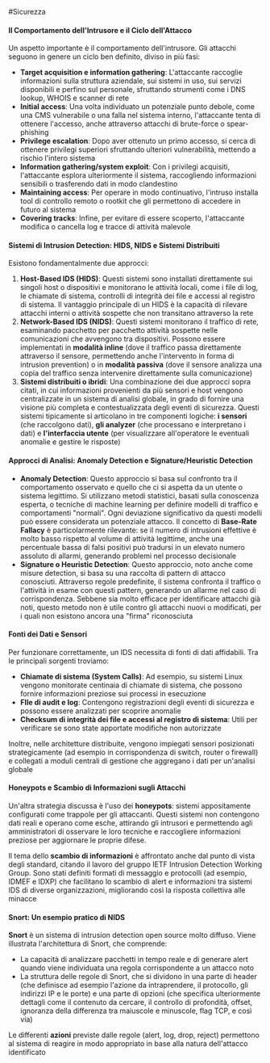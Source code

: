 #Sicurezza 

#### Il Comportamento dell'Intrusore e il Ciclo dell'Attacco
Un aspetto importante è il comportamento dell'intrusore. Gli attacchi seguono in genere un ciclo ben definito, diviso in più fasi:
- **Target acquisition e information gathering**: L'attaccante raccoglie informazioni sulla struttura aziendale, sui sistemi in uso, sui servizi disponibili e perfino sul personale, sfruttando strumenti come i DNS lookup, WHOIS e scanner di rete
- **Initial access**: Una volta individuato un potenziale punto debole, come una CMS vulnerabile o una falla nel sistema interno, l'attaccante tenta di ottenere l'accesso, anche attraverso attacchi di brute-force o spear-phishing
- **Privilege escalation**: Dopo aver ottenuto un primo accesso, si cerca di ottenere privilegi superiori sfruttando ulteriori vulnerabilità, mettendo a rischio l'intero sistema
- **Information gathering/system exploit**: Con i privilegi acquisiti, l'attaccante esplora ulteriormente il sistema, raccogliendo informazioni sensibili o trasferendo dati in modo clandestino
- **Maintaining access**: Per operare in modo continuativo, l'intruso installa tool di controllo remoto o rootkit che gli permettono di accedere in futuro al sistema
- **Covering tracks**: Infine, per evitare di essere scoperto, l'attaccante modifica o cancella log e tracce di attività malevole


#### Sistemi di Intrusion Detection: HIDS, NIDS e Sistemi Distribuiti
Esistono fondamentalmente due approcci:
1. **Host-Based IDS (HIDS)**: Questi sistemi sono installati direttamente sui singoli host o dispositivi e monitorano le attività locali, come i file di log, le chiamate di sistema, controlli di integrità dei file e accessi al registro di sistema. Il vantaggio principale di un HIDS è la capacità di rilevare attacchi interni o attività sospette che non transitano attraverso la rete
2. **Network-Based IDS (NIDS)**: Questi sistemi monitorano il traffico di rete, esaminando pacchetto per pacchetto attività sospette nelle comunicazioni che avvengono tra dispositivi. Possono essere implementati in **modalità inline** (dove il traffico passa direttamente attraverso il sensore, permettendo anche l'intervento in forma di intrusion prevention) o in **modalità passiva** (dove il sensore analizza una copia del traffico senza intervenire direttamente sulla comunicazione)
3. **Sistemi distribuiti o ibridi**: Una combinazione dei due approcci sopra citati, in cui informazioni provenienti da più sensori e host vengono centralizzate in un sistema di analisi globale, in grado di fornire una visione più completa e contestualizzata degli eventi di sicurezza. Questi sistemi tipicamente si articolano in tre componenti logiche: **i sensori** (che raccolgono dati), **gli analyzer** (che processano e interpretano i dati) e **l'interfaccia utente** (per visualizzare all'operatore le eventuali anomalie e gestire le risposte)


#### Approcci di Analisi: Anomaly Detection e Signature/Heuristic Detection
- **Anomaly Detection**: Questo approccio si basa sul confronto tra il comportamento osservato e quello che ci si aspetta da un utente o sistema legittimo. Si utilizzano metodi statistici, basati sulla conoscenza esperta, o tecniche di machine learning per definire modelli di traffico e comportamenti "normali". Ogni deviazione significativo da questi modelli può essere considerata un potenziale attacco. Il concetto di **Base-Rate Fallacy** è particolarmente rilevante: se il numero di intrusioni effettive è molto basso rispetto al volume di attività legittime, anche una percentuale bassa di falsi positivi può tradursi in un elevato numero assoluto di allarmi, generando problemi nel processo decisionale
- **Signature o Heuristic Detection**: Questo approccio, noto anche come misure detection, si basa su una raccolta di pattern di attacco conosciuti. Attraverso regole predefinite, il sistema confronta il traffico o l'attività in esame con questi pattern, generando un allarme nel caso di corrispondenza. Sebbene sia molto efficace per identificare attacchi già noti, questo metodo non è utile contro gli attacchi nuovi o modificati, per i quali non esistono ancora una "firma" riconosciuta


#### Fonti dei Dati e Sensori
Per funzionare correttamente, un IDS necessita di fonti di dati affidabili. Tra le principali sorgenti troviamo:
- **Chiamate di sistema (System Calls)**: Ad esempio, su sistemi Linux vengono monitorate centinaia di chiamate di sistema, che possono fornire informazioni preziose sui processi in esecuzione
- **FIle di audit e log**: Contengono registrazioni degli eventi di sicurezza e possono essere analizzati per scoprire anomalie
- **Checksum di integrità dei file e accessi al registro di sistema**: Utili per verificare se sono state apportate modifiche non autorizzate

Inoltre, nelle architetture distribuite, vengono impiegati sensori posizionati strategicamente (ad esempio in corrispondenza di switch, router o firewall) e collegati a moduli centrali di gestione che aggregano i dati per un'analisi globale


#### Honeypots e Scambio di Informazioni sugli Attacchi
Un'altra strategia discussa è l'uso dei **honeypots**: sistemi appositamente configurati come trappole per gli attaccanti. Questi sistemi non contengono dati reali e operano come esche, attirando gli intrusori e permettendo agli amministratori di osservare le loro tecniche e raccogliere informazioni preziose per aggiornare le proprie difese.

Il tema dello **scambio di informazioni** è affrontato anche dal punto di vista degli standard, citando il lavoro del gruppo IETF Intrusion Detection Working Group. Sono stati definiti formati di messaggio e protocolli (ad esempio, IDMEF e IDXP) che facilitano lo scambio di alert e informazioni tra sistemi IDS di diverse organizzazioni, migliorando così la risposta collettiva alle minacce


#### Snort: Un esempio pratico di NIDS
**Snort** è un sistema di intrusion detection open source molto diffuso. Viene illustrata l'architettura di Snort, che comprende:
- La capacità di analizzare pacchetti in tempo reale e di generare alert quando viene individuata una regola corrispondente a un attacco noto
- La struttura delle regole di Snort, che si dividono in una parte di header (che definisce ad esempio l'azione da intraprendere, il protocollo, gli indirizzi IP e le porte) e una parte di opzioni (che specifica ulteriormente dettagli come il contenuto da cercare, il controllo di profondità, offset, ignoranza della differenza tra maiuscole e minuscole, flag TCP, e così via)

Le differenti **azioni** previste dalle regole (alert, log, drop, reject) permettono al sistema di reagire in modo appropriato in base alla natura dell'attacco identificato


